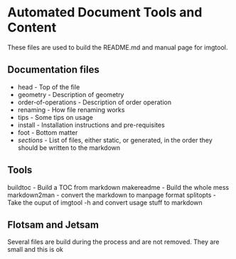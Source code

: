 # Automated Document Tools and Content
These files are used to build the README.md and manual page for imgtool.

## Documentation files
- head - Top of the file
- geometry - Description of geometry
- order-of-operations - Description of order operation
- renaming - How file renaming works
- tips - Some tips on usage
- install - Installation instructions and pre-requisites
- foot - Bottom matter
- *sections* - List of files, either static, or generated, in the order they should be written to the markdown

## Tools
buildtoc - Build a TOC from markdown
makereadme - Build the whole mess
markdown2man - convert the markdown to manpage format
splitopts - Take the ouput of imgtool -h and convert usage stuff to markdown

## Flotsam and Jetsam
Several files are build during the process and are not removed. They are small and this is ok

